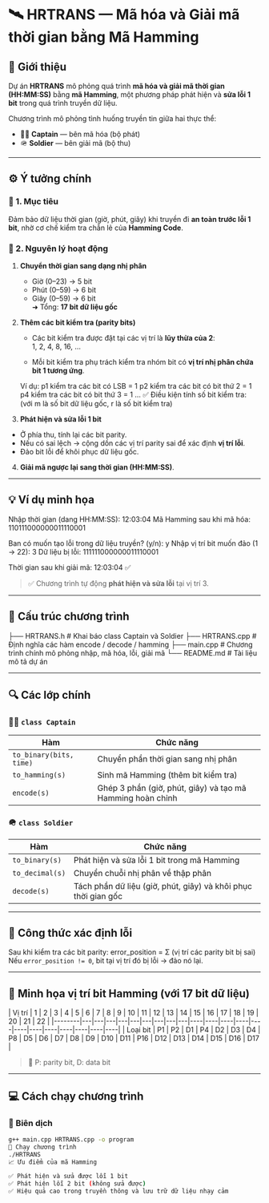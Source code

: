 # 🛰️ HRTRANS — Mã hóa và Giải mã thời gian bằng Mã Hamming

## 📘 Giới thiệu
Dự án **HRTRANS** mô phỏng quá trình **mã hóa và giải mã thời gian (HH:MM:SS)** bằng **mã Hamming**, một phương pháp phát hiện và **sửa lỗi 1 bit** trong quá trình truyền dữ liệu.

Chương trình mô phỏng tình huống truyền tin giữa hai thực thể:
- 👨‍✈️ **Captain** — bên mã hóa (bộ phát)
- 🪖 **Soldier** — bên giải mã (bộ thu)

---

## ⚙️ Ý tưởng chính

### 🔹 1. Mục tiêu
Đảm bảo dữ liệu thời gian (giờ, phút, giây) khi truyền đi **an toàn trước lỗi 1 bit**, nhờ cơ chế kiểm tra chẵn lẻ của **Hamming Code**.

### 🔹 2. Nguyên lý hoạt động

1. **Chuyển thời gian sang dạng nhị phân**
   - Giờ (0–23) → 5 bit  
   - Phút (0–59) → 6 bit  
   - Giây (0–59) → 6 bit  
   ➜ Tổng: **17 bit dữ liệu gốc**

2. **Thêm các bit kiểm tra (parity bits)**  
   - Các bit kiểm tra được đặt tại các vị trí là **lũy thừa của 2**:  
     1, 2, 4, 8, 16, …

   - Mỗi bit kiểm tra phụ trách kiểm tra nhóm bit có **vị trí nhị phân chứa bit 1 tương ứng**.

   Ví dụ:
p1 kiểm tra các bit có LSB = 1
p2 kiểm tra các bit có bit thứ 2 = 1
p4 kiểm tra các bit có bit thứ 3 = 1
...
✅ Điều kiện tính số bit kiểm tra:
(với m là số bit dữ liệu gốc, r là số bit kiểm tra)

3. **Phát hiện và sửa lỗi 1 bit**
- Ở phía thu, tính lại các bit parity.  
- Nếu có sai lệch → cộng dồn các vị trí parity sai để xác định **vị trí lỗi**.  
- Đảo bit lỗi để khôi phục dữ liệu gốc.

4. **Giải mã ngược lại sang thời gian (HH:MM:SS)**.

---

## 💡 Ví dụ minh họa

Nhập thời gian (dang HH:MM:SS): 12:03:04
Mã Hamming sau khi mã hóa: 110111000000011110001

Ban có muốn tạo lỗi trong dữ liệu truyền? (y/n): y
Nhập vị trí bit muốn đảo (1 -> 22): 3
Dữ liệu bị lỗi: 111111000000011110001

Thời gian sau khi giải mã: 12:03:04 ✅

> ✅ Chương trình tự động **phát hiện và sửa lỗi** tại vị trí 3.

---

## 🧩 Cấu trúc chương trình
├── HRTRANS.h # Khai báo class Captain và Soldier
├── HRTRANS.cpp # Định nghĩa các hàm encode / decode / hamming
├── main.cpp # Chương trình chính mô phỏng nhập, mã hóa, lỗi, giải mã
└── README.md # Tài liệu mô tả dự án

---

## 🔍 Các lớp chính

### 👨‍✈️ `class Captain`
| Hàm | Chức năng |
|------|------------|
| `to_binary(bits, time)` | Chuyển phần thời gian sang nhị phân |
| `to_hamming(s)` | Sinh mã Hamming (thêm bit kiểm tra) |
| `encode(s)` | Ghép 3 phần (giờ, phút, giây) và tạo mã Hamming hoàn chỉnh |

### 🪖 `class Soldier`
| Hàm | Chức năng |
|------|------------|
| `to_binary(s)` | Phát hiện và sửa lỗi 1 bit trong mã Hamming |
| `to_decimal(s)` | Chuyển chuỗi nhị phân về thập phân |
| `decode(s)` | Tách phần dữ liệu (giờ, phút, giây) và khôi phục thời gian gốc |

---

## 🧮 Công thức xác định lỗi

Sau khi kiểm tra các bit parity:
error_position = Σ (vị trí các parity bit bị sai)
Nếu `error_position != 0`, bit tại vị trí đó bị lỗi → đảo nó lại.

---

## 🧠 Minh họa vị trí bit Hamming (với 17 bit dữ liệu)

| Vị trí | 1 | 2 | 3 | 4 | 5 | 6 | 7 | 8 | 9 | 10 | 11 | 12 | 13 | 14 | 15 | 16 | 17 | 18 | 19 | 20 | 21 | 22 |
|--------|---|---|---|---|---|---|---|---|---|----|----|----|----|----|----|----|----|----|----|----|----|
| Loại bit | P1 | P2 | D1 | P4 | D2 | D3 | D4 | P8 | D5 | D6 | D7 | D8 | D9 | D10 | D11 | P16 | D12 | D13 | D14 | D15 | D16 | D17 |

> 🧩 P: parity bit, D: data bit

---

## 💻 Cách chạy chương trình

### 🔸 Biên dịch
```bash
g++ main.cpp HRTRANS.cpp -o program
🔸 Chạy chương trình
./HRTRANS
📈 Ưu điểm của mã Hamming

✅ Phát hiện và sửa được lỗi 1 bit
✅ Phát hiện lỗi 2 bit (không sửa được)
✅ Hiệu quả cao trong truyền thông và lưu trữ dữ liệu nhạy cảm
